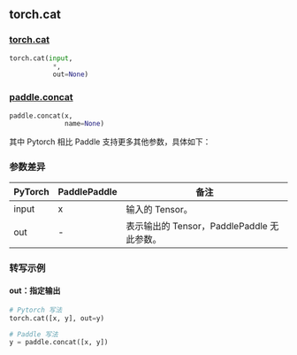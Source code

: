 ## torch.cat
### [torch.cat](https://pytorch.org/docs/1.13/generated/torch.cat.html?highlight=cat#torch.cat)

```python
torch.cat(input,
           *,
           out=None)
```

### [paddle.concat](https://www.paddlepaddle.org.cn/documentation/docs/zh/api/paddle/concat_cn.html#concat)

```python
paddle.concat(x,
              name=None)
```

其中 Pytorch 相比 Paddle 支持更多其他参数，具体如下：
### 参数差异
| PyTorch       | PaddlePaddle | 备注                                                   |
| ------------- | ------------ | ------------------------------------------------------ |
| input         | x            | 输入的 Tensor。                                      |
| out           | -            | 表示输出的 Tensor，PaddlePaddle 无此参数。               |


### 转写示例
#### out：指定输出
```python
# Pytorch 写法
torch.cat([x, y], out=y)

# Paddle 写法
y = paddle.concat([x, y])
```
